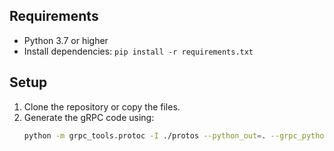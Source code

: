 ## Requirements  
- Python 3.7 or higher  
- Install dependencies: `pip install -r requirements.txt`  

## Setup  
1. Clone the repository or copy the files.  
2. Generate the gRPC code using:  
   ```bash
   python -m grpc_tools.protoc -I ./protos --python_out=. --grpc_python_out=. ./protos/service.proto
